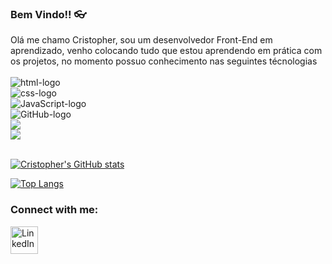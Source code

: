 ### Bem Vindo!!  :eyeglasses:

Olá me chamo Cristopher, sou um desenvolvedor Front-End em aprendizado, venho colocando tudo que estou aprendendo em prática com os projetos,
no momento possuo conhecimento nas seguintes técnologias
<br>
<br>
   <img src="https://img.shields.io/badge/HTML5-E34F26?style=for-the-badge&logo=html5&logoColor=white" alt="html-logo"/>
   <br>
   <img src="https://img.shields.io/badge/CSS3-1572B6?style=for-the-badge&logo=css3&logoColor=white" alt="css-logo"/>
   <br>
   <img src="https://img.shields.io/badge/JavaScript-F7DF1E?style=for-the-badge&logo=javascript&logoColor=black" alt="JavaScript-logo"/>
   <br>
   <img src ="https://img.shields.io/badge/GitHub-100000?style=for-the-badge&logo=github&logoColor=white" alt ="GitHub-logo"/>
   <br>
   <img src ="https://img.shields.io/badge/React-20232A?style=for-the-badge&logo=react&logoColor=61DAFB">
   <br>
   <img src = "https://img.shields.io/badge/Node.js-43853D?style=for-the-badge&logo=node.js&logoColor=white">
<br/>
<br/>

[![Cristopher's GitHub stats](https://github-readme-stats.vercel.app/api?username=CristopherBarbosa)](https://github.com/anuraghazra/github-readme-stats)

[![Top Langs](https://github-readme-stats.vercel.app/api/top-langs/?username=CristopherBarbosa)](https://github.com/anuraghazra/github-readme-stats)

### Connect with me:

<a href="https://www.linkedin.com/in/cristopher-barbosa-06b92a1b1/" target="_blank">
<img align="left" alt="LinkedIn" width="44px" src="https://i.pinimg.com/564x/6b/ab/30/6bab3017350ca04c6fa05569672bd31e.jpg" />
</a>
